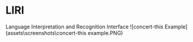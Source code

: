 # LIRI
Language Interpretation and Recognition Interface
![concert-this Example](assets\screenshots\concert-this example.PNG)
